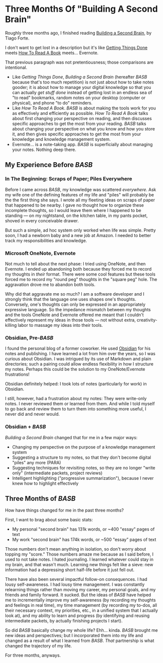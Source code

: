 # Three Months Of "Building A Second Brain"
Roughly three months ago, I finished reading [Building a Second Brain](https://www.buildingasecondbrain.com/book), by Tiago Forte.

I don't want to get lost in a description but it's like [Getting Things Done](https://gettingthingsdone.com/) meets [How To Read A Book](https://fs.blog/how-to-read-a-book/) meets... Evernote.

That previous paragraph was not pretentiousness; those comparisons are intentional.
- Like _Getting Things Done_, _Building a Second Brain_ (hereafter _BASB_ because that's too much repetition) is not just about how to take notes gooder; it is about how to manage your digital knowledge so that you can actually _get stuff done_ instead of getting lost in an endless sea of "to read" bookmarks, random notes on your desktop (computer or physical), and phone "to do" reminders.
- Like _How To Read A Book_. _BASB_ is about making the tools work for you as effectively and efficiently as possible. _How To Read A Book_ talks about first changing your perspective on reading, and then discusses specific approaches to get the most from your reading. _BASB_ talks about changing your perspective on what you know and how you store it, and then gives specific approaches to get the most from your knowledge and knowledge management system.
- Evernote... is a note-taking app. _BASB_ is superficially about managing your notes. Nothing deep there.

## My Experience Before _BASB_
### In The Beginning: Scraps of Paper; Piles Everywhere
Before I came across _BASB_, my knowledge was scattered _everywhere_. Ask my wife one of the defining features of my life and "piles" will probably be the the first thing she says. I wrote all my fleeting ideas on scraps of paper that happened to be nearby. I gave no thought how to organize these incomplete thoughts, so I would leave them where I happened to be standing — on my nightstand, on the kitchen table, in my pants pocket, shoved in every conceivable drawer.

But such a simple, ad hoc system only worked when life was simple. Pretty soon, I had a newborn baby and a new job at Amazon. I needed to better track my responsibilities and knowledge.

### Microsoft OneNote, Evernote
Not much to tell about the next phase: I tried using OneNote, and then Evernote. I ended up abandoning both because they forced me to record my thoughts in _their_ format. There were some cool features but these tools forced me to record my "round peg" thoughts in the "square peg" hole. The aggravation drove me to abandon both tools.

Why did that aggravate me so much? I am a software developer and I strongly think that the language one uses shapes one's thoughts. Conversely, one's thoughts can only be expressed in an appropriately expressive language. So the impedance mismatch between my thoughts and the tools OneNote and Evernote offered me meant that I couldn't effectively represent my ideas in those tools — not without extra, creativity-killing labor to massage my ideas into their tools.

### Obsidian, Pre-_BASB_
I found the personal blog of a former coworker. He used [Obsidian](https://obsidian.md/) for his notes and publishing. I have learned a lot from him over the years, so I was curious about Obsidian. I was intrigued by its use of Markdown and plain directories; such a pairing could allow endless flexibility in how I structure my notes. Perhaps this could be the solution to my OneNote/Evernote frustrations!

Obsidian definitely helped: I took lots of notes (particularly for work) in Obsidian.

I still, however, had a frustration about my notes: They were write-only notes. I never reviewed them or learned from them. And while I told myself to go back and review them to turn them into something more useful, I never did and never would.

### Obsidian + _BASB_
_Building a Second Brain_ changed that for me in a few major ways:
- Changing my perspective on the purpose of a knowledge management system
- Suggesting a structure to my notes, so that they don't become digital "piles" any more (PARA)
- Suggesting techniques for revisiting notes, so they are no longer "write only" (intermediate packets, project reviews)
- Intelligent highlighting ("progressive summarization"), because I never knew how to highlight effectively

## Three Months of _BASB_
How have things changed for me in the past three months?

First, I want to brag about some basic stats:
- My personal "second brain" has 131k words, or ~400 "essay" pages of text
- My work "second brain" has 174k words, or ~500 "essay" pages of text

Those numbers don't mean anything in isolation, so don't worry about topping my "score." Those numbers amaze me because as I said before, I used to not take notes. I hated journaling. I learned whatever could stay in my brain, and that wasn't much. Learning new things felt like a sieve: new information had a depressing short half-life before it just fell out.

There have also been several impactful follow-on consequences. I had lousy self-awareness. I had lousy time management. I was constantly relearning things rather than moving my career, my personal goals, and my friends and family forward. It sucked. But the ideas of _BASB_ have helped me to incrementally improve my self-awareness (by recording my thoughts and feelings in real time), my time management (by recording my to-dos, all their necessary context, my priorities, etc., in a unified system that I actually look at), and my ability to learn and progress (by identifying and reusing intermediate packets, by actually finishing projects I start).

So did _BASB_ basically change my whole life? Ehh... kinda. _BASB_ brought me new ideas and perspectives; but I incorporated them into my life and changed as a result of what I learned from _BASB_. _That_ partnership is what changed the trajectory of my life.

For three months, anyways.
